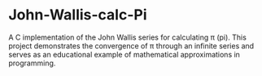 # John-Wallis-calc-Pi
A C implementation of the John Wallis series for calculating π (pi). This project demonstrates the convergence of π through an infinite series and serves as an educational example of mathematical approximations in programming. 
